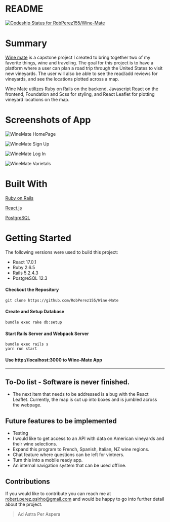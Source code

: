 # README
[![Codeship Status for RobPerez155/Wine-Mate](https://app.codeship.com/projects/f35ddb10-b89b-0138-8bf5-0ed9a3a19fca/status?branch=master)](https://app.codeship.com/projects/404816)

# Summary

[Wine mate](https://enigmatic-forest-26491.herokuapp.com/ "Visit the site") is a capstone project I created to bring together two of my favorite things, wine and traveling. The goal for this project is to have a platform where a user can plan a road trip through the United States to visit new vineyards. The user will also be able to see the read/add reviews for vineyards, and see the locations plotted across a map. 

Wine Mate utilizes Ruby on Rails on the backend, Javascript React on the frontend, Foundation and Scss for styling, and React Leaflet for plotting vineyard locations on the map.

# Screenshots of App
![WineMate HomePage](https://lh3.googleusercontent.com/xZz-AlkGqRGtRa63PLvY_QMfGU3fg6OlUEQDCx4AOdd65985GMg92YXwg56tltDvgZes=s136 "Homepage")

![WineMate Sign Up](https://lh3.googleusercontent.com/jBKrUJXlj9hujRWE5MzYGR9omqBuqPvg_811PyFrio-OWQTBeaz0_2MlLHGud3RPxULX2A=s136 "Sign Up")

![WineMate Log In](https://lh3.googleusercontent.com/ngPTOZEeaf8QZaoMAbOMXEaqc3zFYKlFg13iVD3vUpcXAZWXzuNVP22VNfdoaKkO8EIucBA=s136 "Log In")

![WineMate Varietals](https://lh3.googleusercontent.com/LgNx9htBCAMiScSApJLXHYR-Sxrdpurv3U9ND61h-aS1jDEPOzFYoKo3hJjPyJOztizP=s136 "Varietals")

# Built With
[Ruby on Rails](https://guides.rubyonrails.org/ "Ruby on Rails Documentation")

[React.js](https://reactjs.org/docs/getting-started.html "React.js Documentation")

[PostgreSQL](https://www.postgresql.org/docs/12/index.html "PostgreSQL Documentation")


# Getting Started
The following versions were used to build this project:

- React 17.0.1
- Ruby 2.6.5
- Rails 5.2.4.3
- PostgreSQL 12.3

#### Checkout the Repository
```
git clone https://github.com/RobPerez155/Wine-Mate
```

#### Create and Setup Database
```
bundle exec rake db:setup
```

#### Start Rails Server and Webpack Server
```
bundle exec rails s
yarn run start
```

#### Use http://localhost:3000 to Wine-Mate App
---
## To-Do list - Software is never finished.
- The next item that needs to be addressed is a bug with the React Leaflet. Currently, the map is cut up into boxes and is jumbled across the webpage. 

## Future features to be implemented
- Testing
- I would like to get access to an API with data on American vineyards and their wine selections. 
- Expand this program to French, Spanish, Italian, NZ wine regions.
- Chat feature where questions can be left for vintners.
- Turn this into a mobile ready app.
- An internal navigation system that can be used offline.

## Contributions
If you would like to contribute you can reach me at robert.perez.psirho@gmail.com and would be happy to go into further detail about the project.

>Ad Astra Per Aspera

